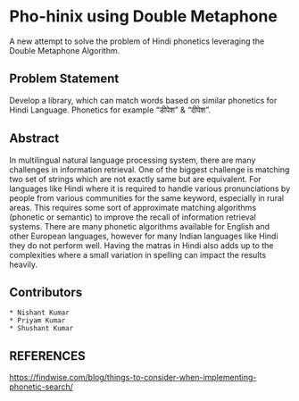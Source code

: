 # Pho-hinix using Double Metaphone
A new attempt to solve the problem of Hindi phonetics leveraging the Double Metaphone Algorithm.

## Problem Statement
Develop a library, which can match words based on similar phonetics for Hindi Language. 
Phonetics for example “डीपेश” & “दीपेश”.

## Abstract
In multilingual natural language processing system, there are many challenges in information retrieval. One of the biggest challenge is matching two set of strings which are not exactly same but are equivalent. For languages like Hindi where it is required to handle various pronunciations by people from various communities for the same keyword, especially in rural
areas. This requires some sort of approximate matching algorithms (phonetic or semantic) to improve the recall of information retrieval systems. There are many phonetic algorithms available for English and other European languages, however for many Indian languages like Hindi they do not perform well. Having the matras in Hindi also adds up to the complexities where a small variation in spelling can impact the results heavily.

## Contributors
	* Nishant Kumar
	* Priyam Kumar
	* Shushant Kumar
	

## REFERENCES
https://findwise.com/blog/things-to-consider-when-implementing-phonetic-search/



